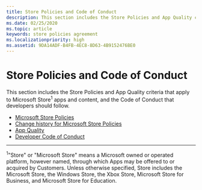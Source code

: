 ```yaml
---
title: Store Policies and Code of Conduct
description: This section includes the Store Policies and App Quality criteria that apply to Microsoft Store apps and content, and the Code of Conduct that developers should follow.
ms.date: 02/25/2020
ms.topic: article
keywords: store policies agreement
ms.localizationpriority: high
ms.assetid: 9DA14ADF-B4FB-4EC8-8D63-4B9152476BE0
---
```


# Store Policies and Code of Conduct

This section includes the Store Policies and App Quality criteria that apply to Microsoft Store<sup>1</sup> apps and content, and the Code of Conduct that developers should follow.

- [Microsoft Store Policies](store-policies.md)
- [Change history for Microsoft Store Policies](store-policies-change-history.md)
- [App Quality](store-app-quality.md)
- [Developer Code of Conduct](store-developer-code-of-conduct.md)


---
<sup>1</sup>"Store" or "Microsoft Store" means a Microsoft owned or operated platform, however named, through which Apps may be offered to or acquired by Customers. Unless otherwise specified, Store includes the Microsoft Store, the Windows Store, the Xbox Store, Microsoft Store for Business, and Microsoft Store for Education.